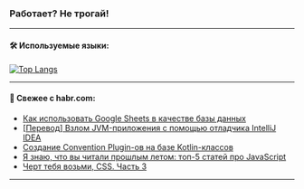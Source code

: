 ### Работает? Не трогай!

---
<!--
#### 🛠️ Technical stack:

![Java](https://img.shields.io/badge/Java-informational?logo=Oracle&style=flat&logoColor=white&color=FF4500)
![Kotlin](https://img.shields.io/badge/Kotlin-informational?logo=Kotlin&style=flat&logoColor=white&color=774D97)
![TS](https://img.shields.io/badge/TypeScript-informational?logo=typeScript&style=flat&logoColor=black&color=017acc)
![Python](https://img.shields.io/badge/Python-informational?logo=Python&style=flat&logoColor=black&color=ffdd54) <br>
![Spring](https://img.shields.io/badge/Spring-informational?logo=Spring&style=flat&logoColor=white&color=6DB33F) 
![SpringBoot](https://img.shields.io/badge/SpringBoot-informational?logo=SpringBoot&style=flat&logoColor=white&color=6DB33F)
![Nest](https://img.shields.io/badge/NestJS-informational?logo=NestJS&style=flat&logoColor=white&color=E0234E) 
![NodeJS](https://img.shields.io/badge/NodeJS-informational?logo=node.js&style=flat&logoColor=white&color=70A760)<br>
![PostgreSQL](https://img.shields.io/badge/PostgreSQL-informational?logo=PostgreSQL&style=flat&logoColor=white&color=DAA520)
![MongoDB](https://img.shields.io/badge/MongoDB-informational?logo=MongoDB&style=flat&logoColor=white&color=870000)
![Apache](https://img.shields.io/badge/Apache-informational?logo=apache&style=flat&logoColor=white&color=f74e28)

___ 
-->

#### 🛠️ Используемые языки:

[![Top Langs](https://github-readme-stats-u2qms2cxw-advtsettinggmailcoms-projects.vercel.app/api/top-langs/?username=zloylis&langs_count=10&hide_title=true&title_color=e6edf3&size_weight=0.5&count_weight=0.5&layout=compact&hide_progress=true&hide_border=true&theme=dracula)](https://github.com/zloylis)

<!---


####  :octocat:&nbsp;&nbsp; Статистика:

![GitHub stats](https://github-readme-stats-u2qms2cxw-advtsettinggmailcoms-projects.vercel.app/api?username=zloylis&show_icons=true&hide_border=true&theme=dracula&title_color=e6edf3&include_all_commits=true&count_private=true&hide_rank=false&hide_title=true&rank_icon=github)
-->
---

#### 💬 Свежее с habr.com:

<!-- BLOG-POST-LIST:START -->
- [Как использовать Google Sheets в качестве базы данных](https://habr.com/ru/companies/m2tech/articles/845562/?utm_source=habrahabr&utm_medium=rss&utm_campaign=845562)
- [[Перевод] Взлом JVM-приложения с помощью отладчика IntelliJ IDEA](https://habr.com/ru/companies/spring_aio/articles/845554/?utm_source=habrahabr&utm_medium=rss&utm_campaign=845554)
- [Создание Convention Plugin-ов на базе Kotlin-классов](https://habr.com/ru/companies/tbank/articles/843786/?utm_source=habrahabr&utm_medium=rss&utm_campaign=843786)
- [Я знаю, что вы читали прошлым летом: топ-5 статей про JavaScript](https://habr.com/ru/articles/844270/?utm_source=habrahabr&utm_medium=rss&utm_campaign=844270)
- [Черт тебя возьми, CSS. Часть 3](https://habr.com/ru/companies/ruvds/articles/843754/?utm_source=habrahabr&utm_medium=rss&utm_campaign=843754)
<!-- BLOG-POST-LIST:END -->

---
